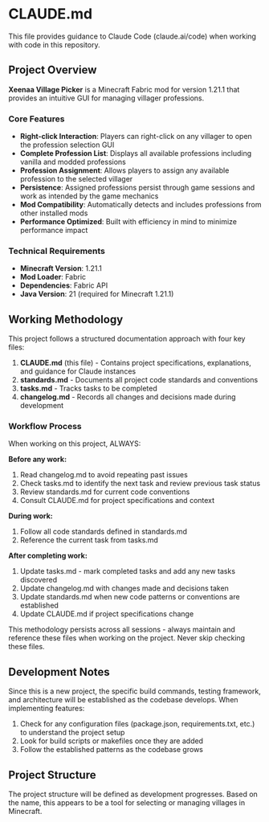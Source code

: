 # CLAUDE.md

This file provides guidance to Claude Code (claude.ai/code) when working with code in this repository.

## Project Overview

**Xeenaa Village Picker** is a Minecraft Fabric mod for version 1.21.1 that provides an intuitive GUI for managing villager professions.

### Core Features
- **Right-click Interaction**: Players can right-click on any villager to open the profession selection GUI
- **Complete Profession List**: Displays all available professions including vanilla and modded professions
- **Profession Assignment**: Allows players to assign any available profession to the selected villager
- **Persistence**: Assigned professions persist through game sessions and work as intended by the game mechanics
- **Mod Compatibility**: Automatically detects and includes professions from other installed mods
- **Performance Optimized**: Built with efficiency in mind to minimize performance impact

### Technical Requirements
- **Minecraft Version**: 1.21.1
- **Mod Loader**: Fabric
- **Dependencies**: Fabric API
- **Java Version**: 21 (required for Minecraft 1.21.1)

## Working Methodology

This project follows a structured documentation approach with four key files:

1. **CLAUDE.md** (this file) - Contains project specifications, explanations, and guidance for Claude instances
2. **standards.md** - Documents all project code standards and conventions
3. **tasks.md** - Tracks tasks to be completed
4. **changelog.md** - Records all changes and decisions made during development

### Workflow Process

When working on this project, ALWAYS:

**Before any work:**
1. Read changelog.md to avoid repeating past issues
2. Check tasks.md to identify the next task and review previous task status
3. Review standards.md for current code conventions
4. Consult CLAUDE.md for project specifications and context

**During work:**
1. Follow all code standards defined in standards.md
2. Reference the current task from tasks.md

**After completing work:**
1. Update tasks.md - mark completed tasks and add any new tasks discovered
2. Update changelog.md with changes made and decisions taken
3. Update standards.md when new code patterns or conventions are established
4. Update CLAUDE.md if project specifications change

This methodology persists across all sessions - always maintain and reference these files when working on the project. Never skip checking these files.

## Development Notes

Since this is a new project, the specific build commands, testing framework, and architecture will be established as the codebase develops. When implementing features:

1. Check for any configuration files (package.json, requirements.txt, etc.) to understand the project setup
2. Look for build scripts or makefiles once they are added
3. Follow the established patterns as the codebase grows

## Project Structure

The project structure will be defined as development progresses. Based on the name, this appears to be a tool for selecting or managing villages in Minecraft.